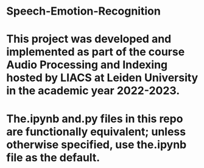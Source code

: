 # Speech-Emotion-Recognition
# This project was developed and implemented as part of the course Audio Processing and Indexing hosted by LIACS at Leiden University in the academic year 2022-2023.
# The.ipynb and.py files in this repo are functionally equivalent; unless otherwise specified, use the.ipynb file as the default.
